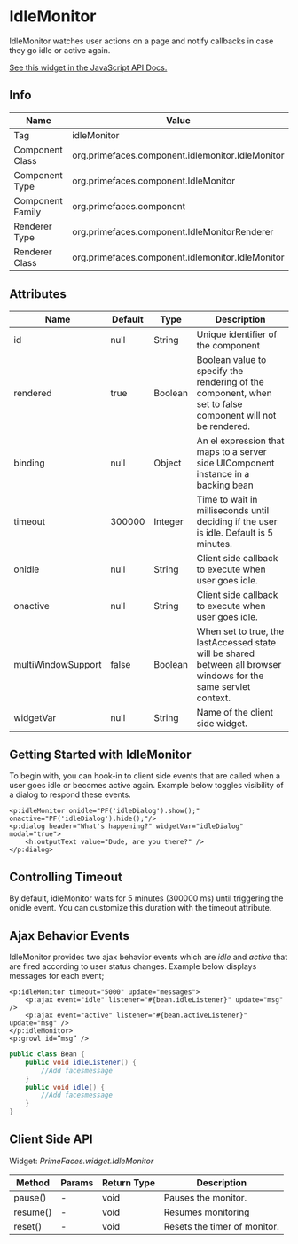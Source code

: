 # IdleMonitor

IdleMonitor watches user actions on a page and notify callbacks in case they go idle or active again.

[See this widget in the JavaScript API Docs.](../jsdocs/classes/primefaces.widget.idlemonitor.html)

## Info

| Name | Value |
| --- | --- |
| Tag | idleMonitor
| Component Class | org.primefaces.component.idlemonitor.IdleMonitor
| Component Type | org.primefaces.component.IdleMonitor
| Component Family | org.primefaces.component |
| Renderer Type | org.primefaces.component.IdleMonitorRenderer
| Renderer Class | org.primefaces.component.idlemonitor.IdleMonitor

## Attributes

| Name | Default | Type | Description | 
| --- | --- | --- | --- |
id | null | String | Unique identifier of the component
rendered | true | Boolean | Boolean value to specify the rendering of the component, when set to false component will not be rendered.
binding | null | Object | An el expression that maps to a server side UIComponent instance in a backing bean
timeout | 300000 | Integer | Time to wait in milliseconds until deciding if the user is idle. Default is 5 minutes.
onidle | null | String | Client side callback to execute when user goes idle.
onactive | null | String | Client side callback to execute when user goes idle.
multiWindowSupport | false | Boolean | When set to true, the lastAccessed state will be shared between all browser windows for the same servlet context.
widgetVar | null | String | Name of the client side widget.

## Getting Started with IdleMonitor
To begin with, you can hook-in to client side events that are called when a user goes idle or
becomes active again. Example below toggles visibility of a dialog to respond these events.


```xhtml
<p:idleMonitor onidle="PF('idleDialog').show();" onactive="PF('idleDialog').hide();"/>
<p:dialog header="What's happening?" widgetVar="idleDialog" modal="true">
    <h:outputText value="Dude, are you there?" />
</p:dialog>
```
## Controlling Timeout
By default, idleMonitor waits for 5 minutes (300000 ms) until triggering the onidle event. You can
customize this duration with the timeout attribute.

## Ajax Behavior Events
IdleMonitor provides two ajax behavior events which are _idle_ and _active_ that are fired according to
user status changes. Example below displays messages for each event;

```xhtml
<p:idleMonitor timeout="5000" update="messages">
    <p:ajax event="idle" listener="#{bean.idleListener}" update="msg" />
    <p:ajax event="active" listener="#{bean.activeListener}" update="msg" />
</p:idleMonitor>
<p:growl id=”msg” />
```
```java
public class Bean {
    public void idleListener() {
        //Add facesmessage
    }
    public void idle() {
        //Add facesmessage
    }
}
```
## Client Side API
Widget: _PrimeFaces.widget.IdleMonitor_

| Method | Params | Return Type | Description | 
| --- | --- | --- | --- | 
pause() | - | void | Pauses the monitor.
resume() | - | void | Resumes monitoring
reset() | - | void | Resets the timer of monitor.
